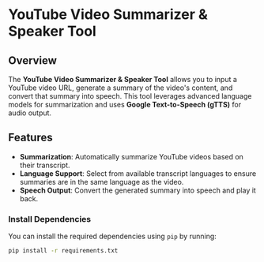 
# YouTube Video Summarizer & Speaker Tool

## Overview

The **YouTube Video Summarizer & Speaker Tool** allows you to input a YouTube video URL, generate a summary of the video's content, and convert that summary into speech. This tool leverages advanced language models for summarization and uses **Google Text-to-Speech (gTTS)** for audio output. 

## Features

- **Summarization**: Automatically summarize YouTube videos based on their transcript.
- **Language Support**: Select from available transcript languages to ensure summaries are in the same language as the video.
- **Speech Output**: Convert the generated summary into speech and play it back.

### Install Dependencies

You can install the required dependencies using `pip` by running:

```bash
pip install -r requirements.txt
